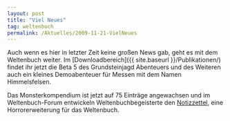 ```yaml
---
layout: post
title: "Viel Neues"
tag: weltenbuch
permalink: /Aktuelles/2009-11-21-VielNeues
---
```


Auch wenn es hier in letzter Zeit keine großen News gab, geht es mit dem Weltenbuch weiter. Im [Downloadbereich]({{ site.baseurl }}/Publikationen/) findet ihr jetzt die Beta 5 des Grundsteinjagd Abenteuers und des Weiteren auch ein kleines Demoabenteuer für Messen mit dem Namen Himmelsfelsen.

Das Monsterkompendium ist jetzt auf 75 Einträge angewachsen und im Weltenbuch-Forum entwickeln Weltenbuchbegeisterte den [Notizzettel](http://tanelorn.net/index.php/topic,51318.0.html), eine Horrorerweiterung für das Weltenbuch.


